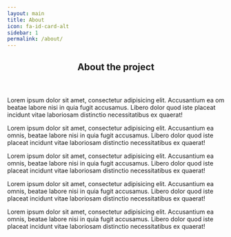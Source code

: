 ```yaml
---
layout: main
title: About
icon: fa-id-card-alt
sidebar: 1
permalink: /about/
---
```


<section>
    <header>
        <h2>About the project</h2>
    </header>
    <div class="content">
        <p>Lorem ipsum dolor sit amet, consectetur adipisicing elit. Accusantium ea om  beatae labore nisi in quia fugit accusamus. Libero dolor quod iste placeat incidunt vitae laboriosam distinctio necessitatibus ex quaerat!</p>
        <p>Lorem ipsum dolor sit amet, consectetur adipisicing elit. Accusantium ea omnis, beatae labore nisi in quia fugit accusamus. Libero dolor quod iste placeat incidunt vitae laboriosam distinctio necessitatibus ex quaerat!</p>
        <p>Lorem ipsum dolor sit amet, consectetur adipisicing elit. Accusantium ea omnis, beatae labore nisi in quia fugit accusamus. Libero dolor quod iste placeat incidunt vitae laboriosam distinctio necessitatibus ex quaerat!</p>
        <p>Lorem ipsum dolor sit amet, consectetur adipisicing elit. Accusantium ea omnis,  beatae labore nisi in quia fugit accusamus. Libero dolor quod iste placeat incidunt vitae laboriosam distinctio necessitatibus ex quaerat!</p>
        <p>Lorem ipsum dolor sit amet, consectetur adipisicing elit. Accusantium ea omnis, beatae labore nisi in quia fugit accusamus. Libero dolor quod iste placeat incidunt vitae laboriosam distinctio necessitatibus ex quaerat!</p>
    </div>
</section>
